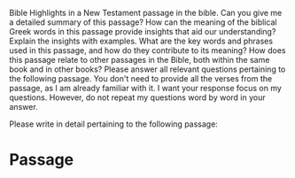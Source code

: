 Bible Highlights in a New Testament passage in the bible.
Can you give me a detailed summary of this passage?
How can the meaning of the biblical Greek words in this passage provide insights that aid our understanding? Explain the insights with examples.
What are the key words and phrases used in this passage, and how do they contribute to its meaning?
How does this passage relate to other passages in the Bible, both within the same book and in other books?
Please answer all relevant questions pertaining to the following passage.
You don't need to provide all the verses from the passage, as I am already familiar with it. 
I want your response focus on my questions.  However, do not repeat my questions word by word in your answer.

Please write in detail pertaining to the following passage:

# Passage
